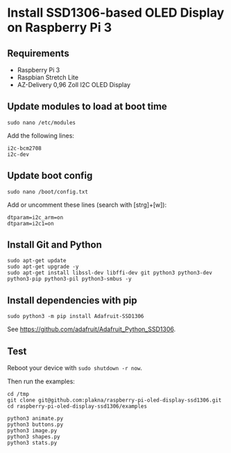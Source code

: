 # Install SSD1306-based OLED Display on Raspberry Pi 3 

## Requirements
 * Raspberry Pi 3
 * Raspbian Stretch Lite
 * AZ-Delivery 0,96 Zoll I2C OLED Display 

## Update modules to load at boot time
```console
sudo nano /etc/modules
```

Add the following lines:
```console
i2c-bcm2708
i2c-dev
```

## Update boot config 
```console
sudo nano /boot/config.txt
```

Add or uncomment these lines (search with [strg]+[w]):
```console
dtparam=i2c_arm=on
dtparam=i2c1=on
```

## Install Git and Python 
```console
sudo apt-get update
sudo apt-get upgrade -y
sudo apt-get install libssl-dev libffi-dev git python3 python3-dev python3-pip python3-pil python3-smbus -y
```

## Install dependencies with pip
```console
sudo python3 -m pip install Adafruit-SSD1306
```
See https://github.com/adafruit/Adafruit_Python_SSD1306.

## Test
Reboot your device with `sudo shutdown -r now`.

Then run the examples:
```console
cd /tmp
git clone git@github.com:plakna/raspberry-pi-oled-display-ssd1306.git
cd raspberry-pi-oled-display-ssd1306/examples

python3 animate.py
python3 buttons.py
python3 image.py
python3 shapes.py
python3 stats.py
```